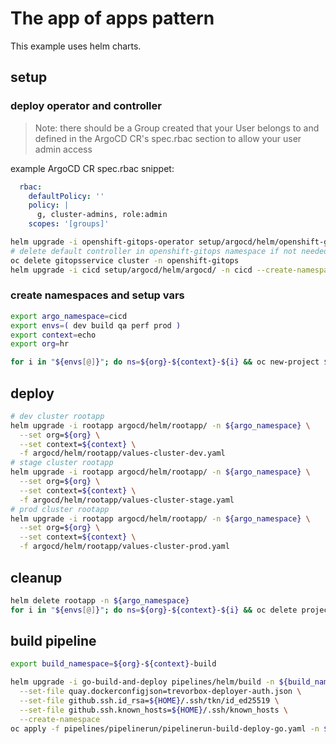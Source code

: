 # The app of apps pattern

This example uses helm charts.

## setup

### deploy operator and controller

> Note: there should be a Group created that your User belongs to and defined in the ArgoCD CR's spec.rbac section to allow your user admin access

example ArgoCD CR spec.rbac snippet:

```yaml
  rbac:
    defaultPolicy: ''
    policy: |
      g, cluster-admins, role:admin
    scopes: '[groups]'
```

```sh
helm upgrade -i openshift-gitops-operator setup/argocd/helm/openshift-gitops-operator/ -n openshift-operators
# delete default controller in openshift-gitops namespace if not needed
oc delete gitopsservice cluster -n openshift-gitops
helm upgrade -i cicd setup/argocd/helm/argocd/ -n cicd --create-namespace
```

### create namespaces and setup vars

```sh
export argo_namespace=cicd
export envs=( dev build qa perf prod )
export context=echo
export org=hr

for i in "${envs[@]}"; do ns=${org}-${context}-${i} && oc new-project ${ns} && oc label namespace ${ns} argocd.argoproj.io/managed-by=${argo_namespace}; done
```

## deploy

```sh
# dev cluster rootapp
helm upgrade -i rootapp argocd/helm/rootapp/ -n ${argo_namespace} \
  --set org=${org} \
  --set context=${context} \
  -f argocd/helm/rootapp/values-cluster-dev.yaml
# stage cluster rootapp
helm upgrade -i rootapp argocd/helm/rootapp/ -n ${argo_namespace} \
  --set org=${org} \
  --set context=${context} \
  -f argocd/helm/rootapp/values-cluster-stage.yaml
# prod cluster rootapp
helm upgrade -i rootapp argocd/helm/rootapp/ -n ${argo_namespace} \
  --set org=${org} \
  --set context=${context} \
  -f argocd/helm/rootapp/values-cluster-prod.yaml
```

## cleanup

```sh
helm delete rootapp -n ${argo_namespace}
for i in "${envs[@]}"; do ns=${org}-${context}-${i} && oc delete project ${ns}; done
```

## build pipeline

```sh
export build_namespace=${org}-${context}-build
```

```sh
helm upgrade -i go-build-and-deploy pipelines/helm/build -n ${build_namespace} \
  --set-file quay.dockerconfigjson=trevorbox-deployer-auth.json \
  --set-file github.ssh.id_rsa=${HOME}/.ssh/tkn/id_ed25519 \
  --set-file github.ssh.known_hosts=${HOME}/.ssh/known_hosts \
  --create-namespace
oc apply -f pipelines/pipelinerun/pipelinerun-build-deploy-go.yaml -n ${build_namespace}
```
